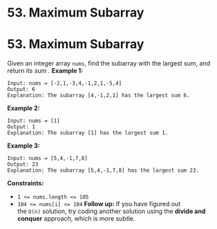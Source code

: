 # 53. Maximum Subarray

# 53. Maximum Subarray
Given an integer array `nums`, find the
subarray
with the largest sum, and return
*its sum*
.
**Example 1:**
```
Input: nums = [-2,1,-3,4,-1,2,1,-5,4]
Output: 6
Explanation: The subarray [4,-1,2,1] has the largest sum 6.
```
**Example 2:**
```
Input: nums = [1]
Output: 1
Explanation: The subarray [1] has the largest sum 1.
```
**Example 3:**
```
Input: nums = [5,4,-1,7,8]
Output: 23
Explanation: The subarray [5,4,-1,7,8] has the largest sum 23.
```
**Constraints:**
- `1 <= nums.length <= 105`
- `104 <= nums[i] <= 104`
**Follow up:** If you have figured out the `O(n)` solution, try coding another solution using the **divide and conquer** approach, which is more subtle.